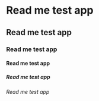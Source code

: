 # Read me test app
## Read me test app
### Read me test app
#### Read me test app
##### Read me test app
###### Read me test app
